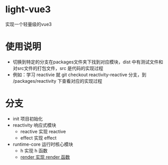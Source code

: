 # light-vue3
实现一个轻量级的vue3

# 使用说明
- 切换到特定的分支在packages文件夹下找到对应模块，dist 中有测试文件和对src文件的打包文件，src 是代码的实现过程
- 例如：学习 reactivie 就 git checkout reactivity-reactive 分支，到 /packages/reactivity 下查看对应的实现过程

# 分支
- init 项目初始化
- reactivity 响应式模块
  - reactive 实现 reactive
  - effect 实现 effect
- runtime-core 运行时核心模块
  - h 实现 h 函数
  - [render 实现 render 函数](https://juejin.cn/post/7119104832496992286)